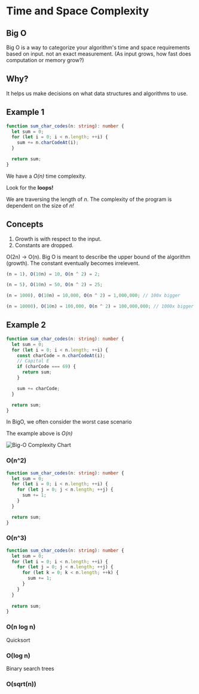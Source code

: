 # Time and Space Complexity

## Big O

Big O is a way to categorize your algorithm's time and space requirements based on input. not an exact measurement. (As input grows, how fast does computation or memory grow?)

## Why?

It helps us make decisions on what data structures and algorithms to use.

## Example 1

```typescript
function sum_char_codes(n: string): number {
  let sum = 0;
  for (let i = 0; i < n.length; ++i) {
    sum += n.charCodeAt(i);
  }

  return sum;
}
```

We have a _O(n)_ time complexity.

Look for the **loops!**

We are traversing the length of _n_. The complexity of the program is dependent on the size of _n!_

## Concepts

1. Growth is with respect to the input.
2. Constants are dropped.

O(2n) -> O(n). Big O is meant to describe the upper bound of the algorithm (growth). The constant eventually becomes irrelevent.

```typescript
(n = 1), O(10n) = 10, O(n ^ 2) = 2;

(n = 5), O(10n) = 50, O(n ^ 2) = 25;

(n = 1000), O(10n) = 10,000, O(n ^ 2) = 1,000,000; // 100x bigger

(n = 10000), O(10n) = 100,000, O(n ^ 2) = 100,000,000; // 1000x bigger and so on...
```

## Example 2

```typescript
function sum_char_codes(n: string): number {
  let sum = 0;
  for (let i = 0; i < n.length; ++i) {
    const charCode = n.charCodeAt(i);
    // Capital E
    if (charCode === 69) {
      return sum;
    }

    sum += charCode;
  }

  return sum;
}
```

In BigO, we often consider the worst case scenario

The example above is _O(n)_

![Big-O Complexity Chart](https://paper-attachments.dropbox.com/s_2D428973624E7FC84C7D69D11421DE762BEA6B6F3361231FCDCAE0425D14526F_1664885448372_Untitled.drawio+17.png)

### O(n^2)

```typescript
function sum_char_codes(n: string): number {
  let sum = 0;
  for (let i = 0; i < n.length; ++i) {
    for (let j = 0; j < n.length; ++j) {
      sum += 1;
    }
  }

  return sum;
}
```

### O(n^3)

```typescript
function sum_char_codes(n: string): number {
  let sum = 0;
  for (let i = 0; i < n.length; ++i) {
    for (let j = 0; j < n.length; ++j) {
      for (let k = 0; k < n.length; ++k) {
        sum += 1;
      }
    }
  }
  
  return sum;
}
```

### O(n log n)

Quicksort

### O(log n)

Binary search trees

### O(sqrt(n))
